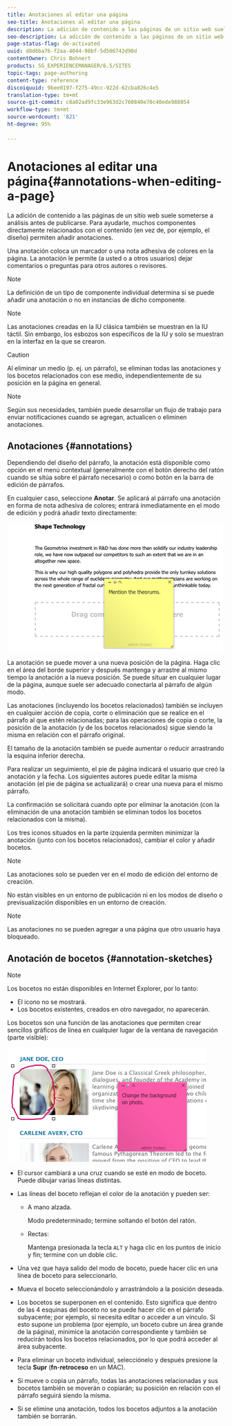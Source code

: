 ```yaml
---
title: Anotaciones al editar una página
seo-title: Anotaciones al editar una página
description: La adición de contenido a las páginas de un sitio web suele someterse a análisis antes de publicarse. Para facilitar las cosas, muchos componentes directamente relacionados con el contenido permiten agregar anotaciones.
seo-description: La adición de contenido a las páginas de un sitio web suele someterse a análisis antes de publicarse. Para facilitar las cosas, muchos componentes directamente relacionados con el contenido permiten agregar anotaciones.
page-status-flag: de-activated
uuid: d8d6ba76-f2aa-4044-98bf-5d506742d90d
contentOwner: Chris Bohnert
products: SG_EXPERIENCEMANAGER/6.5/SITES
topic-tags: page-authoring
content-type: reference
discoiquuid: 9bee0197-f275-49cc-922d-62cba826c4e5
translation-type: tm+mt
source-git-commit: c8a02ad9fc33e963d2c760840e70c40ede988054
workflow-type: tm+mt
source-wordcount: '821'
ht-degree: 95%

---
```



# Anotaciones al editar una página{#annotations-when-editing-a-page}

La adición de contenido a las páginas de un sitio web suele someterse a análisis antes de publicarse. Para ayudarle, muchos componentes directamente relacionados con el contenido (en vez de, por ejemplo, el diseño) permiten añadir anotaciones.

Una anotación coloca un marcador o una nota adhesiva de colores en la página. La anotación le permite (a usted o a otros usuarios) dejar comentarios o preguntas para otros autores o revisores.

>[!NOTE]
>
>La definición de un tipo de componente individual determina si se puede añadir una anotación o no en instancias de dicho componente.

>[!NOTE]
>
>Las anotaciones creadas en la IU clásica también se muestran en la IU táctil. Sin embargo, los esbozos son específicos de la IU y solo se muestran en la interfaz en la que se crearon.

>[!CAUTION]
>
>Al eliminar un medio (p. ej. un párrafo), se eliminan todas las anotaciones y los bocetos relacionados con ese medio, independientemente de su posición en la página en general.

>[!NOTE]
>
>Según sus necesidades, también puede desarrollar un flujo de trabajo para enviar notificaciones cuando se agregan, actualicen o eliminen anotaciones.

## Anotaciones {#annotations}

Dependiendo del diseño del párrafo, la anotación está disponible como opción en el menú contextual (generalmente con el botón derecho del ratón cuando se sitúa sobre el párrafo necesario) o como botón en la barra de edición de párrafos.

En cualquier caso, seleccione **Anotar**. Se aplicará al párrafo una anotación en forma de nota adhesiva de colores; entrará inmediatamente en el modo de edición y podrá añadir texto directamente:

![chlimage_1-137](assets/chlimage_1-137.png)

La anotación se puede mover a una nueva posición de la página. Haga clic en el área del borde superior y después mantenga y arrastre al mismo tiempo la anotación a la nueva posición. Se puede situar en cualquier lugar de la página, aunque suele ser adecuado conectarla al párrafo de algún modo.

Las anotaciones (incluyendo los bocetos relacionados) también se incluyen en cualquier acción de copia, corte o eliminación que se realice en el párrafo al que estén relacionadas; para las operaciones de copia o corte, la posición de la anotación (y de los bocetos relacionados) sigue siendo la misma en relación con el párrafo original.

El tamaño de la anotación también se puede aumentar o reducir arrastrando la esquina inferior derecha.

Para realizar un seguimiento, el pie de página indicará el usuario que creó la anotación y la fecha. Los siguientes autores puede editar la misma anotación (el pie de página se actualizará) o crear una nueva para el mismo párrafo.

La confirmación se solicitará cuando opte por eliminar la anotación (con la eliminación de una anotación también se eliminan todos los bocetos relacionados con la misma).

Los tres iconos situados en la parte izquierda permiten minimizar la anotación (junto con los bocetos relacionados), cambiar el color y añadir bocetos.

>[!NOTE]
>
>Las anotaciones solo se pueden ver en el modo de edición del entorno de creación.
>
>No están visibles en un entorno de publicación ni en los modos de diseño o previsualización disponibles en un entorno de creación.

>[!NOTE]
>
>Las anotaciones no se pueden agregar a una página que otro usuario haya bloqueado.

## Anotación de bocetos {#annotation-sketches}

>[!NOTE]
>
>Los bocetos no están disponibles en Internet Explorer, por lo tanto:
>
>* El icono no se mostrará.
>* Los bocetos existentes, creados en otro navegador, no aparecerán.

>



Los bocetos son una función de las anotaciones que permiten crear sencillos gráficos de línea en cualquier lugar de la ventana de navegación (parte visible):

![chlimage_1-138](assets/chlimage_1-138.png)

* El cursor cambiará a una cruz cuando se esté en modo de boceto. Puede dibujar varias líneas distintas.
* Las líneas del boceto reflejan el color de la anotación y pueden ser:

   * A mano alzada.

      Modo predeterminado; termine soltando el botón del ratón.

   * Rectas:

      Mantenga presionada la tecla `ALT` y haga clic en los puntos de inicio y fin; termine con un doble clic.

* Una vez que haya salido del modo de boceto, puede hacer clic en una línea de boceto para seleccionarlo.
* Mueva el boceto seleccionándolo y arrastrándolo a la posición deseada.
* Los bocetos se superponen en el contenido. Esto significa que dentro de las 4 esquinas del boceto no se puede hacer clic en el párrafo subyacente; por ejemplo, si necesita editar o acceder a un vínculo. Si esto supone un problema (por ejemplo, un boceto cubre un área grande de la página), minimice la anotación correspondiente y también se reducirán todos los bocetos relacionados, por lo que podrá acceder al área subyacente.
* Para eliminar un boceto individual, selecciónelo y después presione la tecla **Supr** (**fn**-**retroceso** en un MAC).

* Si mueve o copia un párrafo, todas las anotaciones relacionadas y sus bocetos también se moverán o copiarán; su posición en relación con el párrafo seguirá siendo la misma.
* Si se elimine una anotación, todos los bocetos adjuntos a la anotación también se borrarán.

